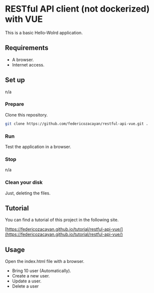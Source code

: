 # RESTful API client (not dockerized) with VUE

This is a basic Hello-Wolrd application.

## Requirements

- A browser.
- Internet access.

## Set up

n/a

### Prepare

Clone this repository.

```bash
git clone https://github.com/federicozacayan/restful-api-vue.git .
```
### Run

Test the application in a browser.

### Stop

n/a

### Clean your disk

Just, deleting the files.

## Tutorial

You can find a tutorial of this project in the following site.

[https://federicozacayan.github.io/tutorial/restful-api-vue/](https://federicozacayan.github.io/tutorial/restful-api-vue/)

## Usage

Open the index.html file with a browser.

- Bring 10 user (Automatically).
- Create a new user.
- Update a user.
- Delete a user
